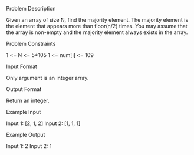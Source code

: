 Problem Description

Given an array of size N, find the majority element. The majority element is the element that appears more than floor(n/2) times.
You may assume that the array is non-empty and the majority element always exists in the array.



Problem Constraints

1 <= N <= 5*105
1 <= num[i] <= 109


Input Format

Only argument is an integer array.


Output Format

Return an integer.


Example Input

Input 1:
[2, 1, 2]
Input 2:
[1, 1, 1]


Example Output

Input 1:
2
Input 2:
1